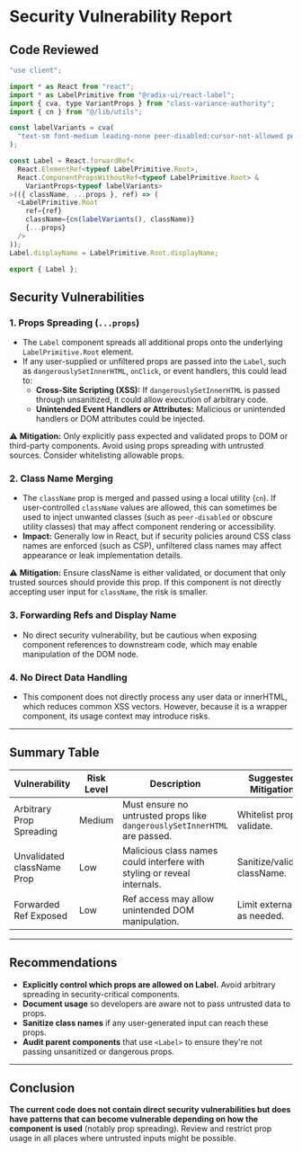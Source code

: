 # Security Vulnerability Report

## Code Reviewed

```javascript
"use client";

import * as React from "react";
import * as LabelPrimitive from "@radix-ui/react-label";
import { cva, type VariantProps } from "class-variance-authority";
import { cn } from "@/lib/utils";

const labelVariants = cva(
  "text-sm font-medium leading-none peer-disabled:cursor-not-allowed peer-disabled:opacity-70",
);

const Label = React.forwardRef<
  React.ElementRef<typeof LabelPrimitive.Root>,
  React.ComponentPropsWithoutRef<typeof LabelPrimitive.Root> &
    VariantProps<typeof labelVariants>
>(({ className, ...props }, ref) => (
  <LabelPrimitive.Root
    ref={ref}
    className={cn(labelVariants(), className)}
    {...props}
  />
));
Label.displayName = LabelPrimitive.Root.displayName;

export { Label };
```

## Security Vulnerabilities

### 1. **Props Spreading (`...props`)**

- The `Label` component spreads all additional props onto the underlying `LabelPrimitive.Root` element.
- If any user-supplied or unfiltered props are passed into the `Label`, such as `dangerouslySetInnerHTML`, `onClick`, or event handlers, this could lead to:
  - **Cross-Site Scripting (XSS):** If `dangerouslySetInnerHTML` is passed through unsanitized, it could allow execution of arbitrary code.
  - **Unintended Event Handlers or Attributes:** Malicious or unintended handlers or DOM attributes could be injected.

:warning: **Mitigation:** Only explicitly pass expected and validated props to DOM or third-party components. Avoid using props spreading with untrusted sources. Consider whitelisting allowable props.

### 2. **Class Name Merging**

- The `className` prop is merged and passed using a local utility (`cn`). If user-controlled `className` values are allowed, this can sometimes be used to inject unwanted classes (such as `peer-disabled` or obscure utility classes) that may affect component rendering or accessibility.
- **Impact:** Generally low in React, but if security policies around CSS class names are enforced (such as CSP), unfiltered class names may affect appearance or leak implementation details.

:warning: **Mitigation:** Ensure className is either validated, or document that only trusted sources should provide this prop. If this component is not directly accepting user input for `className`, the risk is smaller.

### 3. **Forwarding Refs and Display Name**

- No direct security vulnerability, but be cautious when exposing component references to downstream code, which may enable manipulation of the DOM node.

### 4. **No Direct Data Handling**

- This component does not directly process any user data or innerHTML, which reduces common XSS vectors. However, because it is a wrapper component, its usage context may introduce risks.

---

## Summary Table

| Vulnerability              | Risk Level | Description                                                               | Suggested Mitigation         |
| -------------------------- | ---------- | ------------------------------------------------------------------------- | ---------------------------- |
| Arbitrary Prop Spreading   | Medium     | Must ensure no untrusted props like `dangerouslySetInnerHTML` are passed. | Whitelist props, validate.   |
| Unvalidated className Prop | Low        | Malicious class names could interfere with styling or reveal internals.   | Sanitize/validate className. |
| Forwarded Ref Exposed      | Low        | Ref access may allow unintended DOM manipulation.                         | Limit externally as needed.  |

---

## Recommendations

- **Explicitly control which props are allowed on Label.** Avoid arbitrary spreading in security-critical components.
- **Document usage** so developers are aware not to pass untrusted data to props.
- **Sanitize class names** if any user-generated input can reach these props.
- **Audit parent components** that use `<Label>` to ensure they're not passing unsanitized or dangerous props.

---

## Conclusion

**The current code does not contain direct security vulnerabilities but does have patterns that can become vulnerable depending on how the component is used** (notably prop spreading). Review and restrict prop usage in all places where untrusted inputs might be possible.
